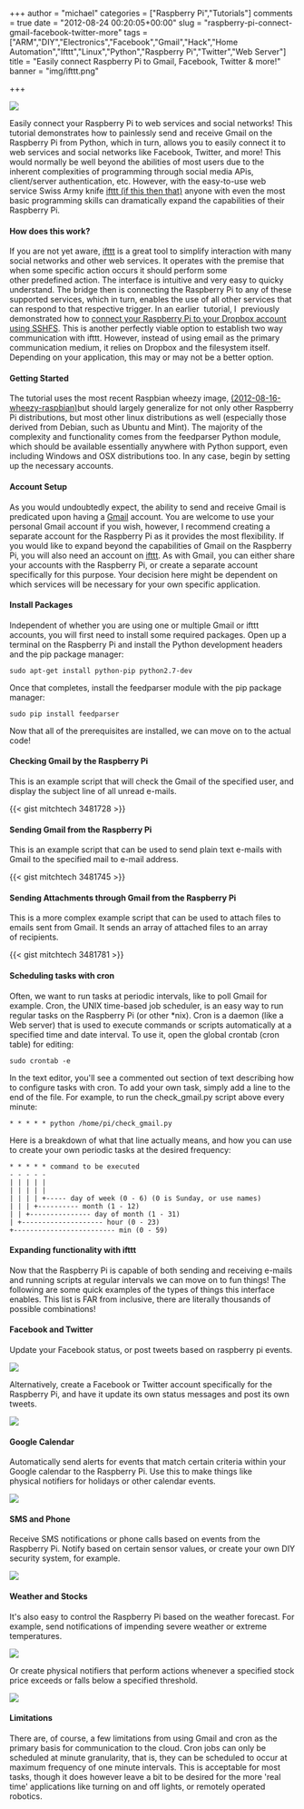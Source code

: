 +++
author = "michael"
categories = ["Raspberry Pi","Tutorials"]
comments = true
date = "2012-08-24 00:20:05+00:00"
slug = "raspberry-pi-connect-gmail-facebook-twitter-more"
tags = ["ARM","DIY","Electronics","Facebook","Gmail","Hack","Home Automation","Ifttt","Linux","Python","Raspberry Pi","Twitter","Web Server"]
title = "Easily connect Raspberry Pi to Gmail, Facebook, Twitter & more!"
banner = "img/ifttt.png"

+++

![](/img/ifttt.png)

Easily connect your Raspberry Pi to web services and social networks! This tutorial demonstrates how to painlessly send and receive Gmail on the Raspberry Pi from Python, which in turn, allows you to easily connect it to web services and social networks like Facebook, Twitter, and more! This would normally be well beyond the abilities of most users due to the inherent complexities of programming through social media APis, client/server authentication, etc. However, with the easy-to-use web service Swiss Army knife [ifttt (if this then that)](http://ifttt.com) anyone with even the most basic programming skills can dramatically expand the capabilities of their Raspberry Pi.

#### How does this work?

If you are not yet aware, [ifttt](http://ifttt.com) is a great tool to simplify interaction with many social networks and other web services. It operates with the premise that when some specific action occurs it should perform some other predefined action. The interface is intuitive and very easy to quicky understand. The bridge then is connecting the Raspberry Pi to any of these supported services, which in turn, enables the use of all other services that can respond to that respective trigger. In an earlier  tutorial, I  previously demonstrated how to [connect your Raspberry Pi to your Dropbox account using SSHFS](http://mitchtech.net/dropbox-on-raspberry-pi-via-sshfs/). This is another perfectly viable option to establish two way communication with ifttt. However, instead of using email as the primary communication medium, it relies on Dropbox and the filesystem itself. Depending on your application, this may or may not be a better option.

#### Getting Started

The tutorial uses the most recent Raspbian wheezy image, [(2012-08-16-wheezy-raspbian)](http://www.raspberrypi.org/downloads)but should largely generalize for not only other Raspberry Pi distributions, but most other linux distributions as well (especially those derived from Debian, such as Ubuntu and Mint). The majority of the complexity and functionality comes from the feedparser Python module, which should be available essentially anywhere with Python support, even including Windows and OSX distributions too. In any case, begin by setting up the necessary accounts.

#### Account Setup

As you would undoubtedly expect, the ability to send and receive Gmail is predicated upon having a [Gmail](http://gmail.com) account. You are welcome to use your personal Gmail account if you wish, however, I recommend creating a separate account for the Raspberry Pi as it provides the most flexibility. If you would like to expand beyond the capabilities of Gmail on the Raspberry Pi, you will also need an account on [ifttt](http://ifttt.com). As with Gmail, you can either share your accounts with the Raspberry Pi, or create a separate account specifically for this purpose. Your decision here might be dependent on which services will be necessary for your own specific application.

#### Install Packages

Independent of whether you are using one or multiple Gmail or ifttt accounts, you will first need to install some required packages. Open up a terminal on the Raspberry Pi and install the Python development headers and the pip package manager:

```
sudo apt-get install python-pip python2.7-dev
```

Once that completes, install the feedparser module with the pip package manager:

```
sudo pip install feedparser
```

Now that all of the prerequisites are installed, we can move on to the actual code!

#### Checking Gmail by the Raspberry Pi

This is an example script that will check the Gmail of the specified user, and display the subject line of all unread e-mails.

{{< gist mitchtech 3481728 >}}

#### Sending Gmail from the Raspberry Pi

This is an example script that can be used to send plain text e-mails with Gmail to the specified mail to e-mail address.

{{< gist mitchtech 3481745 >}}

#### Sending Attachments through Gmail from the Raspberry Pi

This is a more complex example script that can be used to attach files to emails sent from Gmail. It sends an array of attached files to an array of recipients.

{{< gist mitchtech 3481781 >}}

#### Scheduling tasks with cron

Often, we want to run tasks at periodic intervals, like to poll Gmail for example. Cron, the UNIX time-based job scheduler, is an easy way to run regular tasks on the Raspberry Pi (or other *nix). Cron is a daemon (like a Web server) that is used to execute commands or scripts automatically at a specified time and date interval. To use it, open the global crontab (cron table) for editing:

```
sudo crontab -e
```

In the text editor, you'll see a commented out section of text describing how to configure tasks with cron. To add your own task, simply add a line to the end of the file. For example, to run the check_gmail.py script above every minute:

```
* * * * * python /home/pi/check_gmail.py
```

Here is a breakdown of what that line actually means, and how you can use to create your own periodic tasks at the desired frequency:

```
* * * * * command to be executed
- - - - -
| | | | |
| | | | |
| | | | +----- day of week (0 - 6) (0 is Sunday, or use names)
| | | +---------- month (1 - 12)
| | +--------------- day of month (1 - 31)
| +-------------------- hour (0 - 23)
+------------------------- min (0 - 59)
```

#### Expanding functionality with ifttt

Now that the Raspberry Pi is capable of both sending and receiving e-mails and running scripts at regular intervals we can move on to fun things! The following are some quick examples of the types of things this interface enables. This list is FAR from inclusive, there are literally thousands of possible combinations!

#### Facebook and Twitter

Update your Facebook status, or post tweets based on raspberry pi events.

![](/img/ifttt-gmail-fb.png)

Alternatively, create a Facebook or Twitter account specifically for the Raspberry Pi, and have it update its own status messages and post its own tweets.

![](/img/ifttt-gmail-twitter.png)

#### Google Calendar

Automatically send alerts for events that match certain criteria within your Google calendar to the Raspberry Pi. Use this to make things like physical notifiers for holidays or other calendar events.

![](/img/ifttt-calendar-gmail.png)

#### SMS and Phone

Receive SMS notifications or phone calls based on events from the Raspberry Pi. Notify based on certain sensor values, or create your own DIY security system, for example.

![](/img/ifttt-gmail-sms.png)

#### Weather and Stocks

It's also easy to control the Raspberry Pi based on the weather forecast. For example, send notifications of impending severe weather or extreme temperatures.

![](/img/ifttt-weather-gmail.png)

Or create physical notifiers that perform actions whenever a specified stock price exceeds or falls below a specified threshold.

![](/img/ifttt-stock-gmail.png)

#### Limitations

There are, of course, a few limitations from using Gmail and cron as the primary basis for communication to the cloud. Cron jobs can only be scheduled at minute granularity, that is, they can be scheduled to occur at maximum frequency of one minute intervals. This is acceptable for most tasks, though it does however leave a bit to be desired for the more 'real time' applications like turning on and off lights, or remotely operated robotics.

